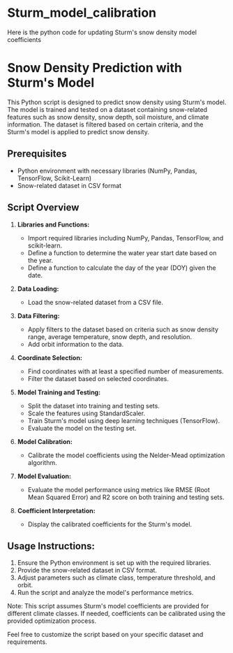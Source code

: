# Sturm_model_calibration
Here is the python code for updating Sturm's snow density model coefficients

# Snow Density Prediction with Sturm's Model

This Python script is designed to predict snow density using Sturm's model. The model is trained and tested on a dataset containing snow-related features such as snow density, snow depth, soil moisture, and climate information. The dataset is filtered based on certain criteria, and the Sturm's model is applied to predict snow density.

## Prerequisites

- Python environment with necessary libraries (NumPy, Pandas, TensorFlow, Scikit-Learn)
- Snow-related dataset in CSV format

## Script Overview

1. **Libraries and Functions:**
   - Import required libraries including NumPy, Pandas, TensorFlow, and scikit-learn.
   - Define a function to determine the water year start date based on the year.
   - Define a function to calculate the day of the year (DOY) given the date.

2. **Data Loading:**
   - Load the snow-related dataset from a CSV file.

3. **Data Filtering:**
   - Apply filters to the dataset based on criteria such as snow density range, average temperature, snow depth, and resolution.
   - Add orbit information to the data.

4. **Coordinate Selection:**
   - Find coordinates with at least a specified number of measurements.
   - Filter the dataset based on selected coordinates.

5. **Model Training and Testing:**
   - Split the dataset into training and testing sets.
   - Scale the features using StandardScaler.
   - Train Sturm's model using deep learning techniques (TensorFlow).
   - Evaluate the model on the testing set.

6. **Model Calibration:**
   - Calibrate the model coefficients using the Nelder-Mead optimization algorithm.

7. **Model Evaluation:**
   - Evaluate the model performance using metrics like RMSE (Root Mean Squared Error) and R2 score on both training and testing sets.

8. **Coefficient Interpretation:**
   - Display the calibrated coefficients for the Sturm's model.

## Usage Instructions:

1. Ensure the Python environment is set up with the required libraries.
2. Provide the snow-related dataset in CSV format.
3. Adjust parameters such as climate class, temperature threshold, and orbit.
4. Run the script and analyze the model's performance metrics.

Note: This script assumes Sturm's model coefficients are provided for different climate classes. If needed, coefficients can be calibrated using the provided optimization process.

Feel free to customize the script based on your specific dataset and requirements.
